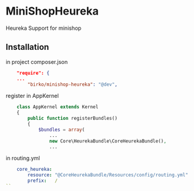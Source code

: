MiniShopHeureka
===============

Heureka Support for minishop

## Installation

in project composer.json

``` json
    "require": {
    ...
        "birko/minishop-heureka": "@dev",
```

register in AppKernel

``` php
    class AppKernel extends Kernel
    {
        public function registerBundles()
        {
            $bundles = array(
                ...
                new Core\HeurekaBundle\CoreHeurekaBundle(),
                ...
```    

in routing.yml

``` yaml  
    core_heureka:
        resource: "@CoreHeurekaBundle/Resources/config/routing.yml"
        prefix:   /
``
